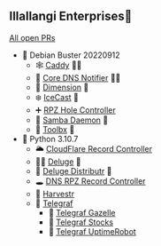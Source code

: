 ## Illallangi Enterprises👋

[All open PRs](https://github.com/pulls?q=is%3Aopen+is%3Apr+org%3Aillallangi)


* 🐧 Debian Buster 20220912
  * 🕸️ [Caddy](https://github.com/illallangi/caddy) 🧰🐧
  * 🔔 [Core DNS Notifier](https://github.com/illallangi/coredns-notifier) 🐋🧰
  * 🏡 [Dimension](https://github.com/illallangi/dimension) 🧰
  * ❄️ [IceCast](https://github.com/illallangi/icecast) 🧰
  * ➕ [RPZ Hole Controller](https://github.com/illallangi/rpzhole-controller)
  * 📂 [Samba Daemon](https://github.com/illallangi/samba-daemon) 🧰
  * 🧰 [Toolbx](https://github.com/illallangi/toolbx) 🐋
* 🐍 Python 3.10.7
  * 🌥️ [CloudFlare Record Controller](https://github.com/illallangi/cloudflarerecord-controller)
  * 🏴‍☠️ [Deluge](https://github.com/illallangi/deluge) 🧰
  * 🚚 [Deluge Distributr](https://github.com/illallangi/deluge-distributr) 🧰
  * 🕳️ [DNS RPZ Record Controller](https://github.com/illallangi/dnsrpzrecord-controller)
  * 🚜 [Harvestr](https://github.com/illallangi/harvestr)
  * 🐳 [Telegraf](https://github.com/illallangi/telegraf)
    * 🦒 [Telegraf Gazelle](https://github.com/illallangi/telegraf-gazelle)
    * 🧦 [Telegraf Stocks](https://github.com/illallangi/telegraf-stocks)
    * 🤖 [Telegraf UptimeRobot](https://github.com/illallangi/telegraf-uptimerobot)
